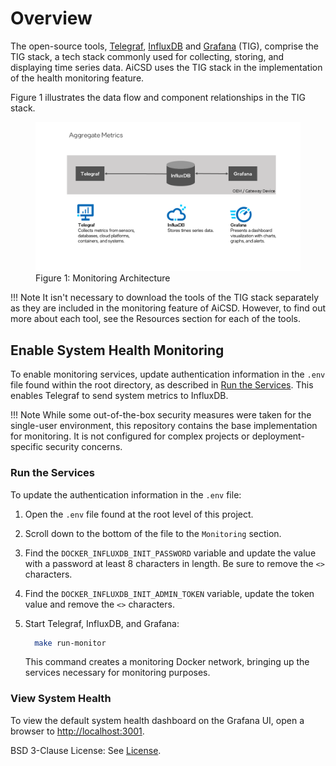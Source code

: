 # Overview

The open-source tools, [Telegraf](../monitoring/telegraf.md), [InfluxDB](../monitoring/influxdb.md) and [Grafana](../monitoring/grafana.md) (TIG), comprise the TIG stack, a tech stack commonly used for collecting, storing, and displaying time series data. AiCSD uses the TIG stack in the implementation of the health monitoring feature.

Figure 1 illustrates the data flow and component relationships in the TIG stack.

<figure class="figure-image">
<img src="..\images\AggregateMetrics.png" alt="Figure 1: Monitoring< Architecture">
<figcaption>Figure 1: Monitoring Architecture</figcaption>
</figure>

!!! Note
    It isn't necessary to download the tools of the TIG stack separately as they are included in the monitoring feature of AiCSD. However, to find out more about each tool, see the Resources section for each of the tools.

## Enable System Health Monitoring
To enable monitoring services, update authentication information in the `.env` file found within the root directory, as described in [Run the Services](#run-the-services). This enables Telegraf to send system metrics to InfluxDB. 

!!! Note
    While some out-of-the-box security measures were taken for the single-user environment, this repository contains the base implementation for monitoring. It is not configured for complex projects or deployment-specific security concerns.

### Run the Services
To update the authentication information in the `.env` file:
 
1. Open the `.env` file found at the root level of this project.
2. Scroll down to the bottom of the file to the `Monitoring` section.
3. Find the `DOCKER_INFLUXDB_INIT_PASSWORD` variable and update the value with a password at least 8 characters in length. Be sure to remove the `<>` characters.
4. Find the `DOCKER_INFLUXDB_INIT_ADMIN_TOKEN` variable, update the token value and remove the `<>` characters.
5. Start Telegraf, InfluxDB, and Grafana:

    ```bash
      make run-monitor
    ```

    This command creates a monitoring Docker network, bringing up the services necessary for monitoring purposes.

### View System Health
To view the default system health dashboard on the Grafana UI, open a browser to [http://localhost:3001](http://localhost:3001).

BSD 3-Clause License: See [License](../LICENSE.md).
